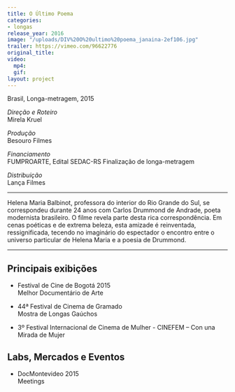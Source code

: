```yaml
---
title: O Último Poema
categories:
- longas
release_year: 2016
image: "/uploads/DIV%20O%20ultimo%20poema_janaina-2ef106.jpg"
trailer: https://vimeo.com/96622776
original_title: 
video:
  mp4: 
  gif: 
layout: project
---
```


Brasil, Longa-metragem, 2015

*Direção e Roteiro*\
Mirela Kruel

*Produção*\
Besouro Filmes

*Financiamento*\
FUMPROARTE, Edital SEDAC-RS Finalização de longa-metragem

*Distribuição*\
Lança Filmes

---

Helena Maria Balbinot, professora do interior do Rio Grande do Sul, se correspondeu durante 24 anos com Carlos Drummond de Andrade, poeta modernista brasileiro. O filme revela parte desta rica correspondência. Em cenas poéticas e de extrema beleza, esta amizade é reinventada, ressignificada, tecendo no imaginário do espectador o encontro entre o universo particular de Helena Maria e a poesia de Drummond.

---

## Principais exibições

* Festival de Cine de Bogotá 2015\
  Melhor Documentário de Arte

* 44ª Festival de Cinema de Gramado\
  Mostra de Longas Gaúchos

* 3º Festival Internacional de Cinema de Mulher - CINEFEM – Con una Mirada de Mujer

## Labs, Mercados e Eventos

* DocMontevideo 2015\
  Meetings